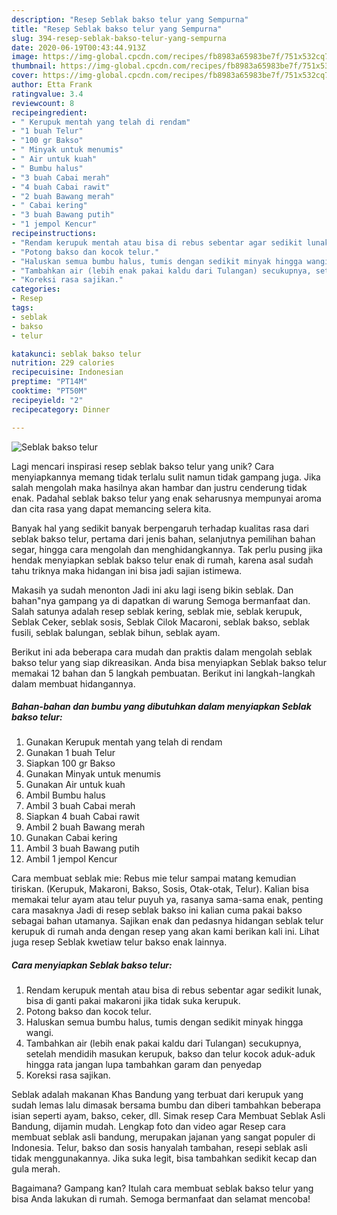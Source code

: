 ```yaml
---
description: "Resep Seblak bakso telur yang Sempurna"
title: "Resep Seblak bakso telur yang Sempurna"
slug: 394-resep-seblak-bakso-telur-yang-sempurna
date: 2020-06-19T00:43:44.913Z
image: https://img-global.cpcdn.com/recipes/fb8983a65983be7f/751x532cq70/seblak-bakso-telur-foto-resep-utama.jpg
thumbnail: https://img-global.cpcdn.com/recipes/fb8983a65983be7f/751x532cq70/seblak-bakso-telur-foto-resep-utama.jpg
cover: https://img-global.cpcdn.com/recipes/fb8983a65983be7f/751x532cq70/seblak-bakso-telur-foto-resep-utama.jpg
author: Etta Frank
ratingvalue: 3.4
reviewcount: 8
recipeingredient:
- " Kerupuk mentah yang telah di rendam"
- "1 buah Telur"
- "100 gr Bakso"
- " Minyak untuk menumis"
- " Air untuk kuah"
- " Bumbu halus"
- "3 buah Cabai merah"
- "4 buah Cabai rawit"
- "2 buah Bawang merah"
- " Cabai kering"
- "3 buah Bawang putih"
- "1 jempol Kencur"
recipeinstructions:
- "Rendam kerupuk mentah atau bisa di rebus sebentar agar sedikit lunak, bisa di ganti pakai makaroni jika tidak suka kerupuk."
- "Potong bakso dan kocok telur."
- "Haluskan semua bumbu halus, tumis dengan sedikit minyak hingga wangi."
- "Tambahkan air (lebih enak pakai kaldu dari Tulangan) secukupnya, setelah mendidih masukan kerupuk, bakso dan telur kocok aduk-aduk hingga rata jangan lupa tambahkan garam dan penyedap"
- "Koreksi rasa sajikan."
categories:
- Resep
tags:
- seblak
- bakso
- telur

katakunci: seblak bakso telur 
nutrition: 229 calories
recipecuisine: Indonesian
preptime: "PT14M"
cooktime: "PT50M"
recipeyield: "2"
recipecategory: Dinner

---
```



![Seblak bakso telur](https://img-global.cpcdn.com/recipes/fb8983a65983be7f/751x532cq70/seblak-bakso-telur-foto-resep-utama.jpg)

Lagi mencari inspirasi resep seblak bakso telur yang unik? Cara menyiapkannya memang tidak terlalu sulit namun tidak gampang juga. Jika salah mengolah maka hasilnya akan hambar dan justru cenderung tidak enak. Padahal seblak bakso telur yang enak seharusnya mempunyai aroma dan cita rasa yang dapat memancing selera kita.

Banyak hal yang sedikit banyak berpengaruh terhadap kualitas rasa dari seblak bakso telur, pertama dari jenis bahan, selanjutnya pemilihan bahan segar, hingga cara mengolah dan menghidangkannya. Tak perlu pusing jika hendak menyiapkan seblak bakso telur enak di rumah, karena asal sudah tahu triknya maka hidangan ini bisa jadi sajian istimewa.

Makasih ya sudah menonton Jadi ini aku lagi iseng bikin seblak. Dan bahan&#34;nya gampang ya di dapatkan di warung Semoga bermanfaat dan. Salah satunya adalah resep seblak kering, seblak mie, seblak kerupuk, Seblak Ceker, seblak sosis, Seblak Cilok Macaroni, seblak bakso, seblak fusili, seblak balungan, seblak bihun, seblak ayam.


Berikut ini ada beberapa cara mudah dan praktis dalam mengolah seblak bakso telur yang siap dikreasikan. Anda bisa menyiapkan Seblak bakso telur memakai 12 bahan dan 5 langkah pembuatan. Berikut ini langkah-langkah dalam membuat hidangannya.

<!--inarticleads1-->

##### Bahan-bahan dan bumbu yang dibutuhkan dalam menyiapkan Seblak bakso telur:

1. Gunakan  Kerupuk mentah yang telah di rendam
1. Gunakan 1 buah Telur
1. Siapkan 100 gr Bakso
1. Gunakan  Minyak untuk menumis
1. Gunakan  Air untuk kuah
1. Ambil  Bumbu halus
1. Ambil 3 buah Cabai merah
1. Siapkan 4 buah Cabai rawit
1. Ambil 2 buah Bawang merah
1. Gunakan  Cabai kering
1. Ambil 3 buah Bawang putih
1. Ambil 1 jempol Kencur


Cara membuat seblak mie: Rebus mie telur sampai matang kemudian tiriskan. (Kerupuk, Makaroni, Bakso, Sosis, Otak-otak, Telur). Kalian bisa memakai telur ayam atau telur puyuh ya, rasanya sama-sama enak, penting cara masaknya Jadi di resep seblak bakso ini kalian cuma pakai bakso sebagai bahan utamanya. Sajikan enak dan pedasnya hidangan seblak telur kerupuk di rumah anda dengan resep yang akan kami berikan kali ini. Lihat juga resep Seblak kwetiaw telur bakso enak lainnya. 

<!--inarticleads2-->

##### Cara menyiapkan Seblak bakso telur:

1. Rendam kerupuk mentah atau bisa di rebus sebentar agar sedikit lunak, bisa di ganti pakai makaroni jika tidak suka kerupuk.
1. Potong bakso dan kocok telur.
1. Haluskan semua bumbu halus, tumis dengan sedikit minyak hingga wangi.
1. Tambahkan air (lebih enak pakai kaldu dari Tulangan) secukupnya, setelah mendidih masukan kerupuk, bakso dan telur kocok aduk-aduk hingga rata jangan lupa tambahkan garam dan penyedap
1. Koreksi rasa sajikan.


Seblak adalah makanan Khas Bandung yang terbuat dari kerupuk yang sudah lemas lalu dimasak bersama bumbu dan diberi tambahkan beberapa isian seperti ayam, bakso, ceker, dll. Simak resep Cara Membuat Seblak Asli Bandung, dijamin mudah. Lengkap foto dan video agar Resep cara membuat seblak asli bandung, merupakan jajanan yang sangat populer di Indonesia. Telur, bakso dan sosis hanyalah tambahan, resepi seblak asli tidak menggunakannya. Jika suka legit, bisa tambahkan sedikit kecap dan gula merah. 

Bagaimana? Gampang kan? Itulah cara membuat seblak bakso telur yang bisa Anda lakukan di rumah. Semoga bermanfaat dan selamat mencoba!
